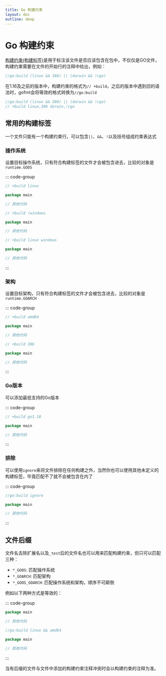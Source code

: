 ```yaml
---
title: Go 构建约束
layout: doc
outline: deep
---
```


# Go 构建约束

[构建约束(构建标签)](https://pkg.go.dev/cmd/go#hdr-Build_constraints)是用于标注该文件是否应该包含在包中，不仅仅是GO文件，构建约束需要在文件的开始行的注释中给出，例如：

```go
//go:build (linux && 386) || (darwin && !cgo)
```

在1.16及之前的版本中，构建约束的格式为`// +build`，之后的版本中遇到旧的语法时，gofmt会将等效的格式转换为`//go:build`

```go
//go:build (linux && 386) || (darwin && !cgo)
// +build linux,386 darwin,!cgo
```

## 常用的构建标签

一个文件只能有一个构建约束行，可以包含`||`、`&&`、`!`以及括号组成约束表达式

### 操作系统

设置目标操作系统，只有符合构建标签的文件才会被包含进去，比较的对象是`runtime.GOOS`

::: code-group

```go [Linux]
// +build linux

package main

// 其他代码
```

```go [非Windows系统]
// +build !windows

package main

// 其他代码
```

```go [Linux或Windows]
// +build linux windows

package main

// 其他代码
```

:::

### 架构

设置目标架构，只有符合构建标签的文件才会被包含进去，比较的对象是`runtime.GOARCH`

::: code-group

```go [amd64]
// +build amd64

package main

// 其他代码
```

```go [386]
// +build 386

package main

// 其他代码
```

:::

### Go版本

可以添加最低支持的Go版本

::: code-group

```go [Go1.18]
// +build go1.18

package main

// 其他代码
```

:::

### 排除

可以使用`ignore`来将文件排除在任何构建之外，当然你也可以使用其他未定义的构建标签，毕竟匹配不了就不会被包含在内了

::: code-group

```go [main.go]
//go:build ignore

package main

// 其他代码
```

:::

## 文件后缀

文件名去除扩展名以及`_test`后的文件名也可以用来匹配构建约束，但只可以匹配三种：

- `*_GOOS`: 匹配操作系统
- `*_GOARCH`: 匹配架构
- `*_GOOS_GOARCH`: 匹配操作系统和架构，顺序不可颠倒

例如以下两种方式是等效的：

::: code-group

```go [main_linux_amd64.go]
package main

// 其他代码
```

```go [main.go]
//go:build linux && amd64

package main

// 其他代码
```

:::

当有后缀的文件与文件中添加的构建约束注释冲突时会以构建约束的注释为准。
